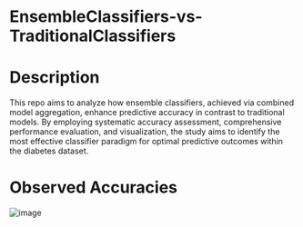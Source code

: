 # EnsembleClassifiers-vs-TraditionalClassifiers
# Description
This repo aims to analyze how ensemble classifiers, achieved via combined model aggregation, enhance predictive accuracy in contrast to traditional models. By employing systematic accuracy assessment, comprehensive performance evaluation, and visualization, the study aims to identify the most effective classifier paradigm for optimal predictive outcomes within the diabetes dataset.


# Observed Accuracies
![image](https://github.com/Nkalyankumar/EnsembleClassifiers-vs-TraditionalClassifiers/assets/102470230/399cfea4-92a6-40ae-944f-b31888d95fac)


